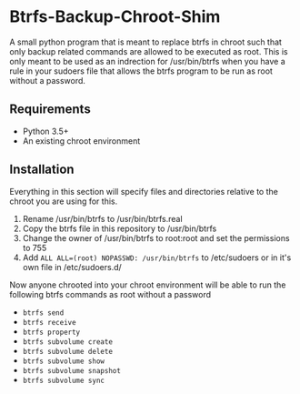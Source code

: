 # Btrfs-Backup-Chroot-Shim
A small python program that is meant to replace btrfs in chroot such that only backup related commands are allowed to be executed as root. This is only meant to be used as an indrection for /usr/bin/btrfs when you have a rule in your sudoers file that allows the btrfs program to be run as root without a password.

## Requirements
- Python 3.5+
- An existing chroot environment

## Installation
Everything in this section will specify files and directories relative to the chroot you are using for this.

1. Rename /usr/bin/btrfs to /usr/bin/btrfs.real
2. Copy the btrfs file in this repository to /usr/bin/btrfs
3. Change the owner of /usr/bin/btrfs to root:root and set the permissions to 755
4. Add `ALL ALL=(root) NOPASSWD: /usr/bin/btrfs` to /etc/sudoers or in it's own file in /etc/sudoers.d/

Now anyone chrooted into your chroot environment will be able to run the following btrfs commands as root without a password
- `btrfs send`
- `btrfs receive`
- `btrfs property`
- `btrfs subvolume create`
- `btrfs subvolume delete`
- `btrfs subvolume show`
- `btrfs subvolume snapshot`
- `btrfs subvolume sync`
